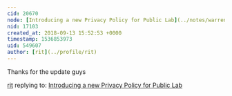 ```yaml
---
cid: 20670
node: [Introducing a new Privacy Policy for Public Lab](../notes/warren/09-12-2018/introducing-a-new-privacy-policy-for-public-lab)
nid: 17103
created_at: 2018-09-13 15:52:53 +0000
timestamp: 1536853973
uid: 549607
author: [rit](../profile/rit)
---
```


Thanks for the update guys

[rit](../profile/rit) replying to: [Introducing a new Privacy Policy for Public Lab](../notes/warren/09-12-2018/introducing-a-new-privacy-policy-for-public-lab)

